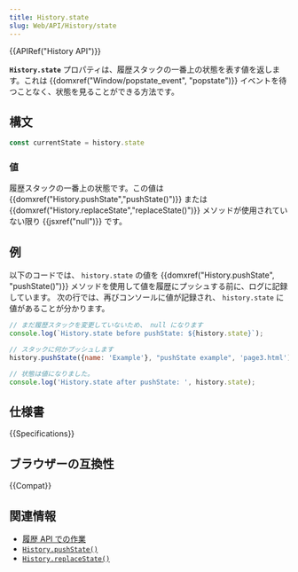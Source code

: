 ```yaml
---
title: History.state
slug: Web/API/History/state
---
```

{{APIRef("History API")}}

**`History.state`** プロパティは、履歴スタックの一番上の状態を表す値を返します。これは {{domxref("Window/popstate_event", "popstate")}} イベントを待つことなく、状態を見ることができる方法です。

## 構文

```js
const currentState = history.state
```

### 値

履歴スタックの一番上の状態です。この値は {{domxref("History.pushState","pushState()")}} または {{domxref("History.replaceState","replaceState()")}} メソッドが使用されていない限り {{jsxref("null")}} です。

## 例

以下のコードでは、 `history.state` の値を {{domxref("History.pushState", "pushState()")}} メソッドを使用して値を履歴にプッシュする前に、ログに記録しています。
次の行では、再びコンソールに値が記録され、 `history.state` に値があることが分かります。

```js
// まだ履歴スタックを変更していないため、 null になります
console.log(`History.state before pushState: ${history.state}`);

// スタックに何かプッシュします
history.pushState({name: 'Example'}, "pushState example", 'page3.html');

// 状態は値になりました。
console.log('History.state after pushState: ', history.state);
```

## 仕様書

{{Specifications}}

## ブラウザーの互換性

{{Compat}}

## 関連情報

- [履歴 API での作業](/ja/docs/Web/API/History_API/Working_with_the_History_API)
- [`History.pushState()`](/ja/docs/Web/API/History/pushState)
- [`History.replaceState()`](/ja/docs/Web/API/History/replaceState)
